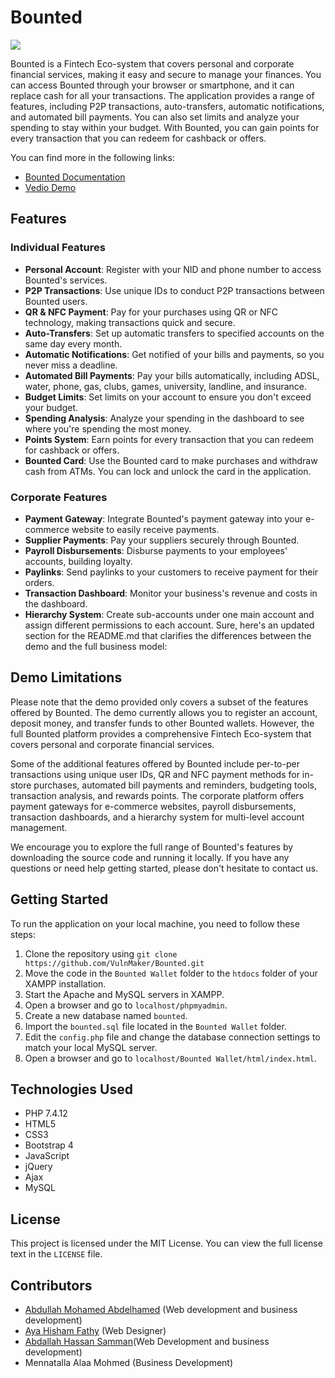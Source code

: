 # Bounted

<img src="https://github.com/VulnMaker/Bounted/blob/main/Bounted%20Wallet/Assets/img/demoimage.png">

Bounted is a Fintech Eco-system that covers personal and corporate financial services, making it easy and secure to manage your finances. You can access Bounted through your browser or smartphone, and it can replace cash for all your transactions. The application provides a range of features, including P2P transactions, auto-transfers, automatic notifications, and automated bill payments. You can also set limits and analyze your spending to stay within your budget. With Bounted, you can gain points for every transaction that you can redeem for cashback or offers. 

You can find more in the following links: 

- [Bounted Documentation](https://docs.google.com/document/d/1pP33z-wGlTEsjgmtbfN5NVr0LeHTRxhJXO0lHEwjPXw/edit?usp=sharing)
- [Vedio Demo](https://drive.google.com/file/d/1dN9UQ6j3vH4eUvbtMh6Vrl0xzdecz2S_/view?usp=sharing)



## Features

### Individual Features

- **Personal Account**: Register with your NID and phone number to access Bounted's services.
- **P2P Transactions**: Use unique IDs to conduct P2P transactions between Bounted users.
- **QR & NFC Payment**: Pay for your purchases using QR or NFC technology, making transactions quick and secure.
- **Auto-Transfers**: Set up automatic transfers to specified accounts on the same day every month.
- **Automatic Notifications**: Get notified of your bills and payments, so you never miss a deadline.
- **Automated Bill Payments**: Pay your bills automatically, including ADSL, water, phone, gas, clubs, games, university, landline, and insurance.
- **Budget Limits**: Set limits on your account to ensure you don't exceed your budget.
- **Spending Analysis**: Analyze your spending in the dashboard to see where you're spending the most money.
- **Points System**: Earn points for every transaction that you can redeem for cashback or offers.
- **Bounted Card**: Use the Bounted card to make purchases and withdraw cash from ATMs. You can lock and unlock the card in the application.

### Corporate Features

- **Payment Gateway**: Integrate Bounted's payment gateway into your e-commerce website to easily receive payments.
- **Supplier Payments**: Pay your suppliers securely through Bounted.
- **Payroll Disbursements**: Disburse payments to your employees' accounts, building loyalty.
- **Paylinks**: Send paylinks to your customers to receive payment for their orders.
- **Transaction Dashboard**: Monitor your business's revenue and costs in the dashboard.
- **Hierarchy System**: Create sub-accounts under one main account and assign different permissions to each account.
Sure, here's an updated section for the README.md that clarifies the differences between the demo and the full business model:

## Demo Limitations


Please note that the demo provided only covers a subset of the features offered by Bounted. The demo currently allows you to register an account, deposit money, and transfer funds to other Bounted wallets. However, the full Bounted platform provides a comprehensive Fintech Eco-system that covers personal and corporate financial services.

Some of the additional features offered by Bounted include per-to-per transactions using unique user IDs, QR and NFC payment methods for in-store purchases, automated bill payments and reminders, budgeting tools, transaction analysis, and rewards points. The corporate platform offers payment gateways for e-commerce websites, payroll disbursements, transaction dashboards, and a hierarchy system for multi-level account management.

We encourage you to explore the full range of Bounted's features by downloading the source code and running it locally. If you have any questions or need help getting started, please don't hesitate to contact us.

## Getting Started

To run the application on your local machine, you need to follow these steps:

1. Clone the repository using `git clone https://github.com/VulnMaker/Bounted.git`
2. Move the code in the `Bounted Wallet` folder to the `htdocs` folder of your XAMPP installation.
3. Start the Apache and MySQL servers in XAMPP.
4. Open a browser and go to `localhost/phpmyadmin`.
5. Create a new database named `bounted`.
6. Import the `bounted.sql` file located in the `Bounted Wallet` folder.
8. Edit the `config.php` file and change the database connection settings to match your local MySQL server.
9. Open a browser and go to `localhost/Bounted Wallet/html/index.html`.

## Technologies Used

- PHP 7.4.12
- HTML5
- CSS3
- Bootstrap 4
- JavaScript
- jQuery
- Ajax
- MySQL

## License

This project is licensed under the MIT License. You can view the full license text in the `LICENSE` file.

## Contributors

- [Abdullah Mohamed Abdelhamed](https://github.com/VulnMaker) (Web development and business development)
- [Aya Hisham Fathy](https://github.com/Sephirea) (Web Designer)
- [Abdallah Hassan Samman](https://github.com/Abdallah-Samman)(Web Development and business development)
- Mennatalla Alaa Mohmed (Business Development)
